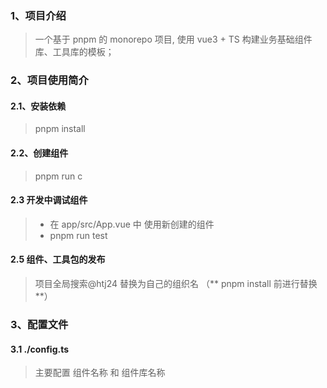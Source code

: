 ### 1、项目介绍

> 一个基于 pnpm 的 monorepo 项目, 使用 vue3 + TS 构建业务基础组件库、工具库的模板；

### 2、项目使用简介

#### 2.1、安装依赖

> pnpm install

#### 2.2、创建组件

> pnpm run c

#### 2.3 开发中调试组件

> - 在 app/src/App.vue 中 使用新创建的组件
> - pnpm run test

#### 2.5 **组件、工具包的发布**

> 项目全局搜索@htj24 替换为自己的组织名 （** pnpm install 前进行替换 **）

### 3、配置文件

#### 3.1 ./config.ts

> 主要配置 组件名称 和 组件库名称
